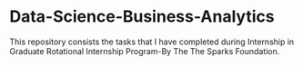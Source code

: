 # Data-Science-Business-Analytics
This repository consists the tasks that I have completed during Internship in Graduate Rotational Internship Program-By The The Sparks Foundation.


